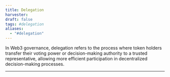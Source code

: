 ```yaml
---
title: Delegation
harvester: 
draft: false
tags: #delegation 
aliases:
  - "#delegation"
---
```


In Web3 governance, delegation refers to the process where token holders transfer their voting power or decision-making authority to a trusted representative, allowing more efficient participation in decentralized decision-making processes.

---